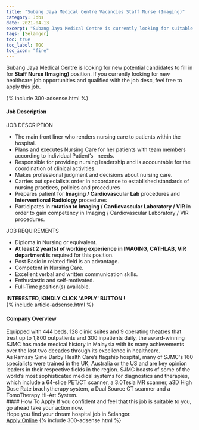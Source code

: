 ```yaml
---
title: "Subang Jaya Medical Centre Vacancies Staff Nurse (Imaging)" 
category: Jobs 
date: 2021-04-13 
excerpt: "Subang Jaya Medical Centre is currently looking for suitable person to fill in the Staff Nurse (Imaging) which positioned at Selangor" 
tags: [Selangor] 
toc: true 
toc_label: TOC 
toc_icon: "fire" 
--- 
```


<p>Subang Jaya Medical Centre is looking for new potential candidates to fill in for <b>Staff Nurse (Imaging)</b> position. If you currently looking for new healthcare job opportunities and qualified with the job desc, feel free to apply this job.
</p>{% include 300-adsense.html %} 
<div><div><h4>Job Description</h4></div><div><div><span><div><div>JOB DESCRIPTION<ul><li>The main front liner who renders nursing care to patients within the hospital.</li><li>Plans and executes Nursing Care for her patients with team members according to individual Patient&#8217;s&#160;&#160; needs.</li><li>Responsible for providing nursing leadership and is accountable for the coordination of clinical activities.</li><li>Makes professional judgment and decisions about nursing care.</li><li>Carries out specialists order in accordance to established standards of nursing practices, policies and procedures</li><li>Prepares patient for <strong>Imaging / Cardiovascular Lab</strong> procedures and<strong> Interventional Radiology</strong> procedures</li><li>Participates in r<strong>otation to Imaging / Cardiovascular Laboratory / VIR</strong> in order to gain competency in Imaging / Cardiovascular Laboratory / VIR procedures.</li></ul>JOB REQUIREMENTS<ul><li>Diploma in Nursing or equivalent.</li><li><strong>At least 2 year(s) of working experience in IMAGING, CATHLAB, VIR department i</strong>s required for this position.</li><li>Post Basic in related field is an advantage.</li><li>Competent in Nursing Care.</li><li>Excellent verbal and written communication skills.</li><li>Enthusiastic and self-motivated.</li><li>Full-Time position(s) available.</li></ul><div><strong>INTERESTED, KINDLY CLICK 'APPLY' BUTTON !</strong></div></div></div></span></div></div></div> 
{% include article-adsense.html %} 
<div><div><h4>Company Overview</h4></div><div><div><span><div><div>
	Equipped with 444 beds, 128 clinic suites and 9 operating theatres that treat up to 1,800 outpatients and 300 inpatients daily, the award-winning SJMC has made medical history in Malaysia with its many achievements over the last two decades through its excellence in healthcare.</div>
<div>
	As Ramsay Sime Darby Health Care&#8217;s flagship hospital, many of SJMC's 160 specialists were trained in the UK, Australia or the US and are key opinion leaders in their respective fields in the region. SJMC boasts of some of the world&#8217;s most sophisticated medical systems for diagnostics and therapies, which include a 64-slice PET/CT scanner, a 3.0Tesla MR scanner, a3D High Dose Rate brachytherapy system, a Dual Source CT scanner and a TomoTherapy Hi-Art System.</div></div></span></div></div></div> 
#### How To Apply 
If you confident and feel that this job is suitable to you, go ahead take your action now. <br/> 
Hope you find your dream hospital job in Selangor. <br/> 
<a href="https://www.jobstreet.com.my/en/job/staff-nurse-imaging-4535221?jobId=jobstreet-my-job-4535221" class="btn btn--warning" target="_blank" rel="nofollow noopenner">Apply Online</a> 
{% include 300-adsense.html %} 